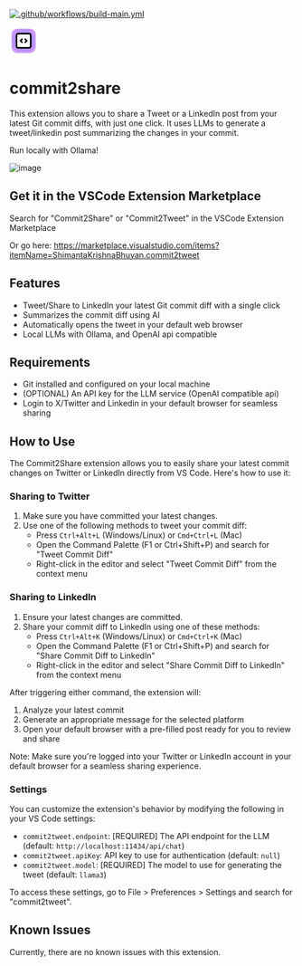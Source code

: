 [![.github/workflows/build-main.yml](https://github.com/ShimantaBhuyan/commit2tweet/actions/workflows/build-main.yml/badge.svg?branch=main)](https://github.com/ShimantaBhuyan/commit2tweet/actions/workflows/build-main.yml)

<img src="https://raw.githubusercontent.com/ShimantaBhuyan/commit2tweet/main/images/icon.png" width="50px" />

# commit2share

This extension allows you to share a Tweet or a LinkedIn post from your latest Git commit diffs, with just one click. It uses LLMs to generate a tweet/linkedin post summarizing the changes in your commit.

Run locally with Ollama!

![image](https://github.com/ShimantaBhuyan/commit2tweet/assets/32566682/9a7d1bc4-28d6-431a-b832-c30a45da7889)

## Get it in the VSCode Extension Marketplace

Search for "Commit2Share" or "Commit2Tweet" in the VSCode Extension Marketplace

Or go here: https://marketplace.visualstudio.com/items?itemName=ShimantaKrishnaBhuyan.commit2tweet

## Features

- Tweet/Share to LinkedIn your latest Git commit diff with a single click
- Summarizes the commit diff using AI
- Automatically opens the tweet in your default web browser
- Local LLMs with Ollama, and OpenAI api compatible

## Requirements

- Git installed and configured on your local machine
- (OPTIONAL) An API key for the LLM service (OpenAI compatible api)
- Login to X/Twitter and Linkedin in your default browser for seamless sharing

## How to Use

The Commit2Share extension allows you to easily share your latest commit changes on Twitter or LinkedIn directly from VS Code. Here's how to use it:

### Sharing to Twitter

1. Make sure you have committed your latest changes.
2. Use one of the following methods to tweet your commit diff:
   - Press `Ctrl+Alt+L` (Windows/Linux) or `Cmd+Ctrl+L` (Mac)
   - Open the Command Palette (F1 or Ctrl+Shift+P) and search for "Tweet Commit Diff"
   - Right-click in the editor and select "Tweet Commit Diff" from the context menu

### Sharing to LinkedIn

1. Ensure your latest changes are committed.
2. Share your commit diff to LinkedIn using one of these methods:
   - Press `Ctrl+Alt+K` (Windows/Linux) or `Cmd+Ctrl+K` (Mac)
   - Open the Command Palette (F1 or Ctrl+Shift+P) and search for "Share Commit Diff to LinkedIn"
   - Right-click in the editor and select "Share Commit Diff to LinkedIn" from the context menu

After triggering either command, the extension will:

1. Analyze your latest commit
2. Generate an appropriate message for the selected platform
3. Open your default browser with a pre-filled post ready for you to review and share

Note: Make sure you're logged into your Twitter or LinkedIn account in your default browser for a seamless sharing experience.

### Settings

You can customize the extension's behavior by modifying the following in your VS Code settings:

- `commit2tweet.endpoint`: [REQUIRED] The API endpoint for the LLM (default: `http://localhost:11434/api/chat`)
- `commit2tweet.apiKey`: API key to use for authentication (default: `null`)
- `commit2tweet.model`: [REQUIRED] The model to use for generating the tweet (default: `llama3`)

To access these settings, go to File > Preferences > Settings and search for "commit2tweet".

## Known Issues

Currently, there are no known issues with this extension.
